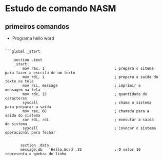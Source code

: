 # Estudo de comando NASM 
## primeiros comandos

* Programa hello word

```Assembly 

```global _start

    section .text   
    _start:
        mov rax, 1                                ; prepara o sitema para fazer a escrita de um texto
        mov rdi, 1                                ; prepara a saida do texto na tela 
        mov rsi, message                          ; imprimir a mensagem na tela 
        mov rdx, 13                               ; quantidade de caracteres 
        syscall                                   ; chama o sistema para preparar a saida 
        mov rax, 60                               ; chamada para a saida do sistema     
        xor rdi, rdi                              ; executar a saida do sistema  
        syscall                                   ; invocar o sistema operacional para fechar
        

       section .data
       message:db   'Hello,Word',10               ; O valor 10 representa a quebra de linha                                      
